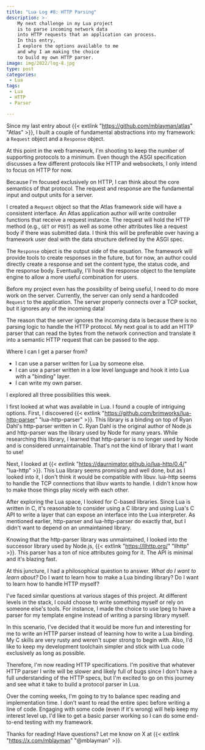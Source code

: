 ```yaml
---
title: "Lua Log #8: HTTP Parsing"
description: >-
    My next challenge in my Lua project
    is to parse incoming network data
    into HTTP requests that an application can process.
    In this entry,
    I explore the options available to me
    and why I am making the choice
    to build my own HTTP parser.
image: img/2022/log-8.jpg
type: post
categories:
 - Lua
tags:
 - Lua
 - HTTP
 - Parser

---
```


Since my last entry about
{{< extlink "https://github.com/mblayman/atlas" "Atlas" >}},
I built a couple of fundamental abstractions
into my framework: a `Request` object and a `Response` object.

At this point in the web framework,
I'm shooting to keep the number of supporting protocols
to a minimum.
Even though the ASGI specification discusses a few different protocols
like HTTP and websockets,
I only intend to focus on HTTP for now.

Because I'm focused exclusively
on HTTP,
I can think about the core semantics
of that protocol.
The request and response are the fundamental
input and output units
for a server.

I created a `Request` object
so that the Atlas framework side will have a consistent interface.
An Atlas application author will write controller functions
that receive a request instance.
The request will hold the HTTP method
(e.g., `GET` or `POST`)
as well as some other attributes
like a request body
if there was submitted data.
I think this will be preferable
over having a framework user deal
with the data structure defined
by the ASGI spec.

The `Response` object is the output side of the equation.
The framework will provide tools to create responses
in the future,
but for now,
an author could directly create a response
and set the content type,
the status code,
and the response body.
Eventually,
I'll hook the response object
to the template engine
to allow a more useful combination
for users.

Before my project even has the possibility
of being useful,
I need to do more work
on the server.
Currently,
the server can only send a hardcoded `Request`
to the application.
The server properly connects
over a TCP socket,
but it ignores any of the incoming data!

The reason that the server ignores the incoming data is
because there is no parsing logic
to handle the HTTP protocol.
My next goal is to add an HTTP parser
that can read the bytes
from the network connection
and translate it into a semantic HTTP request
that can be passed to the app.

Where I can I get a parser from?

* I can use a parser written for Lua by someone else.
* I can use a parser written in a low level language
    and hook it into Lua
    with a "binding" layer.
* I can write my own parser.

I explored all three possibilities this week.

I first looked at what was available in Lua.
I found a couple of intriguing options.
First,
I discovered
{{< extlink "https://github.com/brimworks/lua-http-parser" "lua-http-parser" >}}.
This library is a binding on top of Ryan Dahl's http-parser written in C.
Ryan Dahl is the original author of Node.js
and http-parser was the library used
by Node
for many years.
While researching this library,
I learned that http-parser is no longer used
by Node
and is considered unmaintainable.
That's not the kind of library
that I want to use!

Next,
I looked at
{{< extlink "https://daurnimator.github.io/lua-http/0.4/" "lua-http" >}}.
This Lua library seems promising and well done,
but as I looked into it,
I don't think it would be compatible
with libuv.
lua-http seems to handle the TCP connections
that libuv wants to handle.
I didn't know how to make those things play nicely
with each other.

After exploring the Lua space,
I looked for C-based libraries.
Since Lua is written in C,
it's reasonable to consider using a C library
and using Lua's C API to write a layer
that can expose an interface
into the Lua interpreter.
As mentioned earlier,
http-parser and lua-http-parser do exactly that,
but I didn't want to depend
on an unmaintained library.

Knowing that the http-parser library was unmaintained,
I looked into the successor library
used by Node.js,
{{< extlink "https://llhttp.org/" "llhttp" >}}.
This parser has a ton of nice attributes going for it.
The API is minimal
and it's blazing fast.

At this juncture,
I had a philosophical question to answer.
*What do I want to learn about?*
Do I want to learn how to make a Lua binding library?
Do I want to learn how to handle HTTP myself?

I've faced similar questions
at various stages
of this project.
At different levels in the stack,
I could choose to write something myself
or rely on someone else's tools.
For instance, I made the choice
to use lpeg
to have a parser
for my template engine
instead of writing a parsing library myself.

In this scenario,
I've decided that it would be more fun and interesting
for me to write an HTTP parser
instead of learning how to write a Lua binding.
My C skills are very rusty
and weren't super strong to begin with.
Also,
I'd like to keep my development toolchain simpler
and stick with Lua code exclusively
as long as possible.

Therefore,
I'm now reading HTTP specifications.
I'm positive that whatever HTTP parser I write will be slower
and likely full of bugs
since I don't have a full understanding
of the HTTP specs,
but I'm excited to go on this journey
and see what it take to build a protocol parser
in Lua.

Over the coming weeks,
I'm going to try to balance spec reading
and implementation time.
I don't want to read the entire spec
before writing a line of code.
Engaging with some code
(even if it's wrong)
will help keep my interest level up.
I'd like to get a basic parser working
so I can do some end-to-end testing
with my framework.

Thanks for reading!
Have questions?
Let me know on X at
{{< extlink "https://x.com/mblayman" "@mblayman" >}}.
